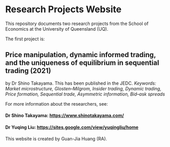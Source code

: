 # Research Projects Website
This repository documents two research projects from the School of Economics at the University of Queensland (UQ).  

The first project is:
## Price manipulation, dynamic informed trading, and the uniqueness of equilibrium in sequential trading (2021)
by Dr Shino Takayama. This has been published in the JEDC. 
*Keywords: Market microstructure, Glosten–Milgrom, Insider trading, Dynamic trading, Price formation, Sequential trade, Asymmetric information, Bid–ask spreads*

For more information about the researchers, see:
#### Dr Shino Takayama: https://www.shinotakayama.com/
#### Dr Yuqing Liu: https://sites.google.com/view/yuqingliu/home

This website is created by Guan-Jia Huang (RA). 
